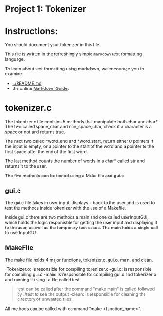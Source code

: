 Project 1: Tokenizer
====================
# Instructions:

You should document your tokenizer in this file.

This file is written in the refreshingly simple `markdown` text
formatting language.

To learn about text formatting using markdown, we encourage you to examine 
 - [../README.md](../README.md)
 - the online [Markdown Guide](https://www.markdownguide.org/).

# tokenizer.c

The tokenizer.c file contains 5 methods that manipulate both char and char*.
The two called space_char and non_space_char, check if a character is a space
or not and returns true.

The next two called *word_end and *word_start, return either 0 pointers if the
input is empty, or a pointer to the start of the word and a pointer to the
first space after the end of the first word.

The last method counts the number of words in a char* called str and returns
it to the user.

The five methods can be tested using a Make file and gui.c

## gui.c

The gui.c file takes in user input, displays it back to the user and is used
to test the methods inside tokenizer with the use of a Makefile.

Inside gui.c there are two methods a main and one called userInputGUI, which
holds the logic responisble for getting the user input and displaying it to
the user, as well as the temporary test cases. The main holds a single call to
userInputGUI.


## MakeFile

The make file holds 4 major functions, tokenizer.o, gui.o, main, and clean.

-Tokenizer.o: Is resonsible for compiling tokenizer.c
-gui.o: is responsible for compiling gui.c
-main: is responsible for compiling gui.o and tokenizer.o and running it using
-a file called test
> test can be called after the command "make main" is called followed by
>./test to see the output
-clean: is responsible for cleaning the directory of unwanted files.

All methods can be called with command "make <function_name>".
